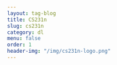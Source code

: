 ```yaml
---
layout: tag-blog
title: CS231n
slug: cs231n
category: dl
menu: false
order: 1
header-img: "/img/cs231n-logo.png"
---
```

